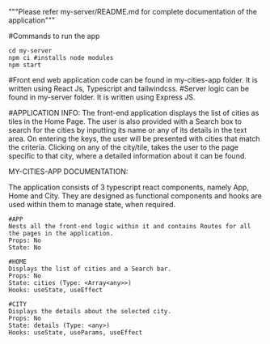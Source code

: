 """Please refer my-server/README.md for complete documentation of the application"""

#Commands to run the app
```
cd my-server
npm ci #installs node modules
npm start
```
#Front end web application code can be found in my-cities-app folder. It is written using React Js, Typescript and tailwindcss.
#Server logic can be found in my-server folder. It is written using Express JS.

#APPLICATION INFO:
The front-end application displays the list of cities as tiles in the Home Page. The user is also provided with a Search box to search for the cities by inputting its name or any of its details in the text area. On entering the keys, the user will be presented with cities that match the criteria.
Clicking on any of the city/tile, takes the user to the page specific to that city, where a detailed information about it can be found.

MY-CITIES-APP DOCUMENTATION:

The application consists of 3 typescript react components, namely App, Home and City. They are designed as functional components and hooks are used within them to manage state, when required.
```
#APP
Nests all the front-end logic within it and contains Routes for all the pages in the application.
Props: No
State: No
```

```
#HOME
Displays the list of cities and a Search bar.
Props: No
State: cities (Type: <Array<any>>)
Hooks: useState, useEffect
```

```
#CITY
Displays the details about the selected city.
Props: No
State: details (Type: <any>)
Hooks: useState, useParams, useEffect
```